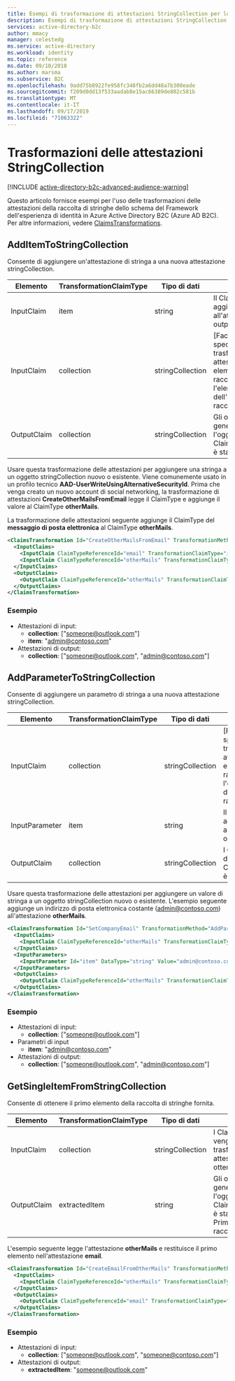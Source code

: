 ```yaml
---
title: Esempi di trasformazione di attestazioni StringCollection per lo schema del framework di gestione delle identità di Azure Active Directory B2C | Microsoft Docs
description: Esempi di trasformazione di attestazioni StringCollection per lo schema del framework di gestione delle identità di Azure Active Directory B2C.
services: active-directory-b2c
author: mmacy
manager: celestedg
ms.service: active-directory
ms.workload: identity
ms.topic: reference
ms.date: 09/10/2018
ms.author: marsma
ms.subservice: B2C
ms.openlocfilehash: 9add75b8922fe958fc348fb2a6dd48a7b300eade
ms.sourcegitcommit: f209d0dd13f533aadab8e15ac66389de802c581b
ms.translationtype: MT
ms.contentlocale: it-IT
ms.lasthandoff: 09/17/2019
ms.locfileid: "71063322"
---
```

# <a name="stringcollection-claims-transformations"></a>Trasformazioni delle attestazioni StringCollection

[!INCLUDE [active-directory-b2c-advanced-audience-warning](../../includes/active-directory-b2c-advanced-audience-warning.md)]

Questo articolo fornisce esempi per l'uso delle trasformazioni delle attestazioni della raccolta di stringhe dello schema del Framework dell'esperienza di identità in Azure Active Directory B2C (Azure AD B2C). Per altre informazioni, vedere [ClaimsTransformations](claimstransformations.md).

## <a name="additemtostringcollection"></a>AddItemToStringCollection

Consente di aggiungere un'attestazione di stringa a una nuova attestazione stringCollection.

| Elemento | TransformationClaimType | Tipo di dati | Note |
| ---- | ----------------------- | --------- | ----- |
| InputClaim | item | string | Il ClaimType da aggiungere all'attestazione di output. |
| InputClaim | collection | stringCollection | [Facoltativo] Se specificato, la trasformazione delle attestazioni copia gli elementi da questa raccolta e aggiunge l'elemento alla fine dell'attestazione di raccolta di output. |
| OutputClaim | collection | stringCollection | Gli oggetti ClaimType generati dopo che l'oggetto ClaimsTransformation è stato richiamato. |

Usare questa trasformazione delle attestazioni per aggiungere una stringa a un oggetto stringCollection nuovo o esistente. Viene comunemente usato in un profilo tecnico **AAD-UserWriteUsingAlternativeSecurityId**. Prima che venga creato un nuovo account di social networking, la trasformazione di attestazioni **CreateOtherMailsFromEmail** legge il ClaimType e aggiunge il valore al ClaimType **otherMails**.

La trasformazione delle attestazioni seguente aggiunge il ClaimType del **messaggio di posta elettronica** al ClaimType **otherMails**.

```XML
<ClaimsTransformation Id="CreateOtherMailsFromEmail" TransformationMethod="AddItemToStringCollection">
  <InputClaims>
    <InputClaim ClaimTypeReferenceId="email" TransformationClaimType="item" />
    <InputClaim ClaimTypeReferenceId="otherMails" TransformationClaimType="collection" />
  </InputClaims>
  <OutputClaims>
    <OutputClaim ClaimTypeReferenceId="otherMails" TransformationClaimType="collection" />
  </OutputClaims>
</ClaimsTransformation>
```

### <a name="example"></a>Esempio

- Attestazioni di input:
  - **collection**: ["someone@outlook.com"]
  - **item**: "admin@contoso.com"
- Attestazioni di output:
  - **collection**: ["someone@outlook.com", "admin@contoso.com"]

## <a name="addparametertostringcollection"></a>AddParameterToStringCollection

Consente di aggiungere un parametro di stringa a una nuova attestazione stringCollection.

| Elemento | TransformationClaimType | Tipo di dati | Note |
| ---- | ----------------------- | --------- | ----- |
| InputClaim | collection | stringCollection | [Facoltativo] Se specificato, la trasformazione delle attestazioni copia gli elementi da questa raccolta e aggiunge l'elemento alla fine dell'attestazione di raccolta di output. |
| InputParameter | item | string | Il valore da aggiungere all'attestazione di output. |
| OutputClaim | collection | stringCollection | I ClaimType generati dopo che ClaimsTransformation è stato richiamato. |

Usare questa trasformazione delle attestazioni per aggiungere un valore di stringa a un oggetto stringCollection nuovo o esistente. L'esempio seguente aggiunge un indirizzo di posta elettronica costante (admin@contoso.com) all'attestazione **otherMails**.

```XML
<ClaimsTransformation Id="SetCompanyEmail" TransformationMethod="AddParameterToStringCollection">
  <InputClaims>
    <InputClaim ClaimTypeReferenceId="otherMails" TransformationClaimType="collection" />
  </InputClaims>
  <InputParameters>
    <InputParameter Id="item" DataType="string" Value="admin@contoso.com" />
  </InputParameters>
  <OutputClaims>
    <OutputClaim ClaimTypeReferenceId="otherMails" TransformationClaimType="collection" />
  </OutputClaims>
</ClaimsTransformation>
```

### <a name="example"></a>Esempio

- Attestazioni di input:
  - **collection**: ["someone@outlook.com"]
- Parametri di input
  - **item**: "admin@contoso.com"
- Attestazioni di output:
  - **collection**: ["someone@outlook.com", "admin@contoso.com"]

## <a name="getsingleitemfromstringcollection"></a>GetSingleItemFromStringCollection

Consente di ottenere il primo elemento della raccolta di stringhe fornita.

| Elemento | TransformationClaimType | Tipo di dati | Note |
| ---- | ----------------------- | --------- | ----- |
| InputClaim | collection | stringCollection | I ClaimType che vengono usati dalla trasformazione delle attestazioni per ottenere l'elemento. |
| OutputClaim | extractedItem | string | Gli oggetti ClaimType generati dopo che l'oggetto ClaimsTransformation è stato richiamato. Primo elemento nella raccolta. |

L'esempio seguente legge l'attestazione **otherMails** e restituisce il primo elemento nell'attestazione **email**.

```XML
<ClaimsTransformation Id="CreateEmailFromOtherMails" TransformationMethod="GetSingleItemFromStringCollection">
  <InputClaims>
    <InputClaim ClaimTypeReferenceId="otherMails" TransformationClaimType="collection" />
  </InputClaims>
  <OutputClaims>
    <OutputClaim ClaimTypeReferenceId="email" TransformationClaimType="extractedItem" />
  </OutputClaims>
</ClaimsTransformation>
```

### <a name="example"></a>Esempio

- Attestazioni di input:
  - **collection**: ["someone@outlook.com", "someone@contoso.com"]
- Attestazioni di output:
  - **extractedItem**: "someone@outlook.com"

